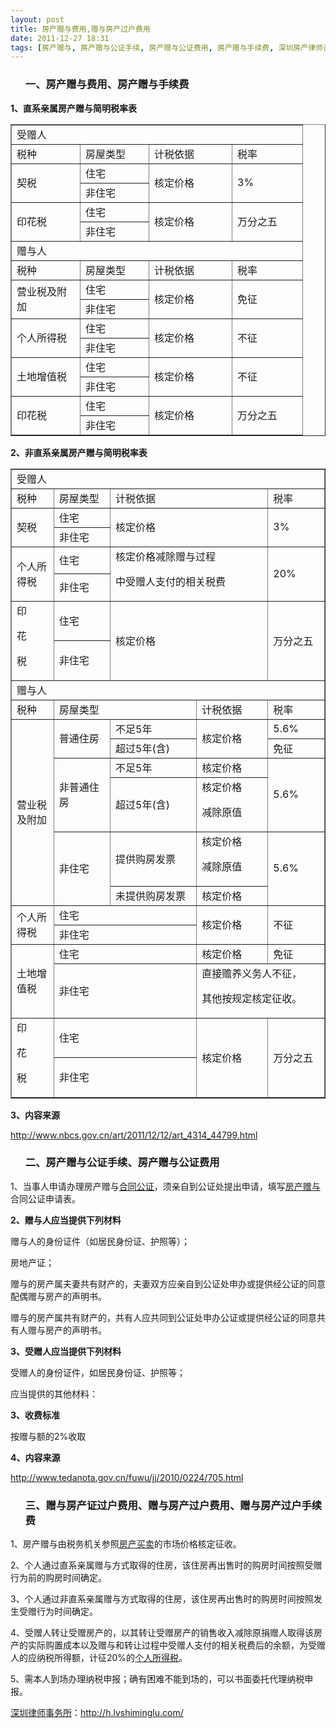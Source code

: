 ```yaml
---
layout: post
title: 房产赠与费用,赠与房产过户费用
date: 2011-12-27 18:31
tags: [房产赠与, 房产赠与公证手续, 房产赠与公证费用, 房产赠与手续费, 深圳房产律师咨询, 赠与房产证过户费用, 赠与房产过户手续费]
---
```

<ol>
<h3>一、房产赠与费用、房产赠与手续费</h3>
</ol>
<strong>1、直系亲属房产赠与简明税率表</strong>
<table border="1" cellspacing="0" cellpadding="0" width="399">
<tbody>
<tr>
<td colspan="4" width="399">受赠人</td>
</tr>
<tr>
<td width="93">税种</td>
<td width="93">房屋类型</td>
<td width="116">计税依据</td>
<td width="96">税率</td>
</tr>
<tr>
<td rowspan="2" width="93">契税</td>
<td width="93">住宅</td>
<td rowspan="2" width="116">核定价格</td>
<td rowspan="2" width="96">3%</td>
</tr>
<tr>
<td width="93">非住宅</td>
</tr>
<tr>
<td rowspan="2" width="93">印花税</td>
<td width="93">住宅</td>
<td rowspan="2" width="116">核定价格</td>
<td rowspan="2" width="96">万分之五</td>
</tr>
<tr>
<td width="93">非住宅</td>
</tr>
<tr>
<td colspan="4" width="399">赠与人</td>
</tr>
<tr>
<td width="93">税种</td>
<td width="93">房屋类型</td>
<td width="116">计税依据</td>
<td width="96">税率</td>
</tr>
<tr>
<td rowspan="2" width="93">营业税及附加</td>
<td width="93">住宅</td>
<td rowspan="2" width="116">核定价格</td>
<td rowspan="2" width="96">免征</td>
</tr>
<tr>
<td width="93">非住宅</td>
</tr>
<tr>
<td rowspan="2" width="93">个人所得税</td>
<td width="93">住宅</td>
<td rowspan="2" width="116">核定价格</td>
<td rowspan="2" width="96">不征</td>
</tr>
<tr>
<td width="93">非住宅</td>
</tr>
<tr>
<td rowspan="2" width="93">土地增值税</td>
<td width="93">住宅</td>
<td rowspan="2" width="116">核定价格</td>
<td rowspan="2" width="96">不征</td>
</tr>
<tr>
<td width="93">非住宅</td>
</tr>
<tr>
<td rowspan="2" width="93">印花税</td>
<td width="93">住宅</td>
<td rowspan="2" width="116">核定价格</td>
<td rowspan="2" width="96">万分之五</td>
</tr>
<tr>
<td width="93">非住宅</td>
</tr>
</tbody>
</table>
<strong>2、非直系亲属房产赠与简明税率表</strong>
<table border="1" cellspacing="0" cellpadding="0" width="419">
<tbody>
<tr>
<td colspan="5" width="419">受赠人</td>
</tr>
<tr>
<td width="51">税种</td>
<td width="74">房屋类型</td>
<td colspan="2" width="220">计税依据</td>
<td width="74">税率</td>
</tr>
<tr>
<td rowspan="2" width="51">契税</td>
<td width="74">住宅</td>
<td colspan="2" rowspan="2" width="220">核定价格</td>
<td rowspan="2" width="74">3%</td>
</tr>
<tr>
<td width="74">非住宅</td>
</tr>
<tr>
<td rowspan="2" width="51">个人所得税</td>
<td width="74">住宅</td>
<td colspan="2" rowspan="2" width="220">核定价格减除赠与过程

中受赠人支付的相关税费</td>
<td rowspan="2" width="74">20%</td>
</tr>
<tr>
<td width="74">非住宅</td>
</tr>
<tr>
<td rowspan="2" width="51">印

花

税</td>
<td width="74">住宅</td>
<td colspan="2" rowspan="2" width="220">核定价格</td>
<td rowspan="2" width="74">万分之五</td>
</tr>
<tr>
<td width="74">非住宅</td>
</tr>
<tr>
<td colspan="5" width="419">赠与人</td>
</tr>
<tr>
<td width="51">税种</td>
<td colspan="2" width="196">房屋类型</td>
<td width="98">计税依据</td>
<td width="74">税率</td>
</tr>
<tr>
<td rowspan="6" width="51">营业税及附加</td>
<td rowspan="2" width="74">普通住房</td>
<td width="122">不足5年</td>
<td rowspan="2" width="98">核定价格</td>
<td width="74">5.6%</td>
</tr>
<tr>
<td width="122">超过5年(含)</td>
<td width="74">免征</td>
</tr>
<tr>
<td rowspan="2" width="74">非普通住房</td>
<td width="122">不足5年</td>
<td width="98">核定价格</td>
<td rowspan="2" width="74">5.6%</td>
</tr>
<tr>
<td width="122">超过5年(含)</td>
<td width="98">核定价格

减除原值</td>
</tr>
<tr>
<td rowspan="2" width="74">非住宅</td>
<td width="122">提供购房发票</td>
<td width="98">核定价格

减除原值</td>
<td rowspan="2" width="74">5.6%</td>
</tr>
<tr>
<td width="122">未提供购房发票</td>
<td width="98">核定价格</td>
</tr>
<tr>
<td rowspan="2" width="51">个人所得税</td>
<td colspan="2" width="196">住宅</td>
<td rowspan="2" width="98">核定价格</td>
<td rowspan="2" width="74">不征</td>
</tr>
<tr>
<td colspan="2" width="196">非住宅</td>
</tr>
<tr>
<td rowspan="2" width="51">土地增值税</td>
<td colspan="2" width="196">住宅</td>
<td width="98">核定价格</td>
<td width="74">免征</td>
</tr>
<tr>
<td colspan="2" width="196">非住宅</td>
<td colspan="2" width="172">直接赡养义务人不征，

其他按规定核定征收。</td>
</tr>
<tr>
<td rowspan="2" width="51">印

花

税</td>
<td colspan="2" width="196">住宅</td>
<td rowspan="2" width="98">核定价格</td>
<td rowspan="2" width="74">万分之五</td>
</tr>
<tr>
<td colspan="2" width="196">非住宅</td>
</tr>
</tbody>
</table>
<strong>3、内容来源</strong>

<a href="http://www.nbcs.gov.cn/art/2011/12/12/art_4314_44799.html" target="_blank">http://www.nbcs.gov.cn/art/2011/12/12/art_4314_44799.html</a>
<ol>
<h3>二、房产赠与公证手续、房产赠与公证费用</h3>
</ol>
1、当事人申请办理房产赠与<a href="http://h.lvshiminglu.com/law/710.html" target="_blank">合同公证</a>，须亲自到公证处提出申请，填写<a href="http://h.lvshiminglu.com/law/801.html" target="_blank">房产赠与</a>合同公证申请表。

<strong>2、赠与人应当提供下列材料</strong>

赠与人的身份证件（如居民身份证、护照等）；

房地产证；

赠与的房产属夫妻共有财产的，夫妻双方应亲自到公证处申办或提供经公证的同意配偶赠与房产的声明书。

赠与的房产属共有财产的，共有人应共同到公证处申办公证或提供经公证的同意共有人赠与房产的声明书。

<strong>3、受赠人应当提供下列材料</strong>

受赠人的身份证件，如居民身份证、护照等；

应当提供的其他材料：

<strong>3、收费标准</strong>

按赠与额的2%收取

<strong>4、内容来源</strong>

<a href="http://www.tedanota.gov.cn/fuwu/jj/2010/0224/705.html" target="_blank">http://www.tedanota.gov.cn/fuwu/jj/2010/0224/705.html</a>
<ol>
<h3>三、赠与房产证过户费用、赠与房产过户费用、赠与房产过户手续费</h3>
</ol>
1、房产赠与由税务机关参照<a href="http://h.lvshiminglu.com/law/711.html" target="_blank">房产买卖</a>的市场价格核定征收。

2、个人通过直系亲属赠与方式取得的住房，该住房再出售时的购房时间按照受赠行为前的购房时间确定。

3、个人通过非直系亲属赠与方式取得的住房，该住房再出售时的购房时间按照发生受赠行为时间确定。

4、受赠人转让受赠房产的，以其转让受赠房产的销售收入减除原捐赠人取得该房产的实际购置成本以及赠与和转让过程中受赠人支付的相关税费后的余额，为受赠人的应纳税所得额，计征20%的<a href="http://h.lvshiminglu.com/law/262.html" target="_blank">个人所得税</a>。

5、需本人到场办理纳税申报；确有困难不能到场的，可以书面委托代理纳税申报。

<a href="http://h.lvshiminglu.com/">深圳律师事务所</a>：<a href="http://h.lvshiminglu.com/">http://h.lvshiminglu.com/</a>

